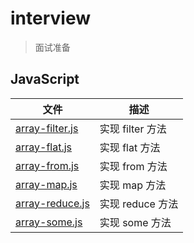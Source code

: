 # interview
> 面试准备

## JavaScript

| 文件 | 描述 |
| ----- | ---- |
|[array-filter.js](src/array-filter.js) | 实现 filter 方法 |
|[array-flat.js](src/array-flat.js) | 实现 flat 方法 |
|[array-from.js](src/array-from.js) | 实现 from 方法 |
|[array-map.js](src/array-map.js) | 实现 map 方法 |
|[array-reduce.js](src/array-reduce.js) | 实现 reduce 方法 |
|[array-some.js](src/array-some.js) | 实现 some 方法 |

